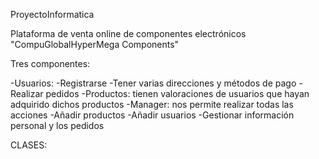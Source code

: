 ProyectoInformatica

Plataforma de venta online de componentes electrónicos "CompuGlobalHyperMega Components"

Tres componentes:

-Usuarios:
    -Registrarse
    -Tener varias direcciones y métodos de pago
    -Realizar pedidos
-Productos: tienen valoraciones de usuarios que hayan adquirido dichos productos
-Manager: nos permite realizar todas las acciones
    -Añadir productos
    -Añadir  usuarios
    -Gestionar información personal y los pedidos

CLASES:

